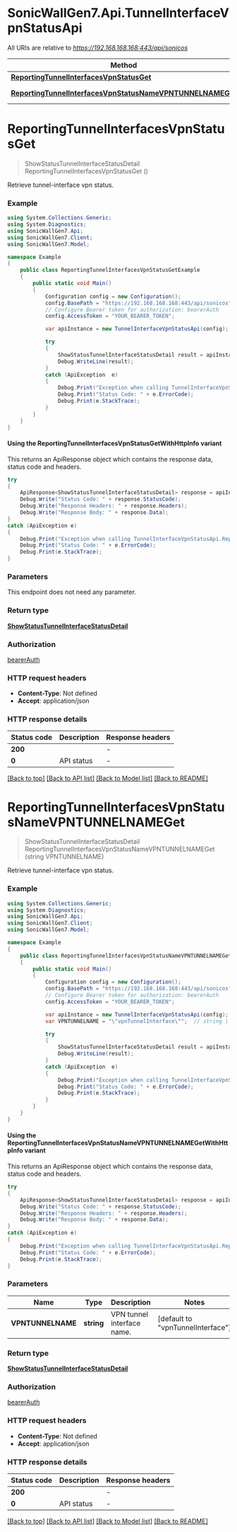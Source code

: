 # SonicWallGen7.Api.TunnelInterfaceVpnStatusApi

All URIs are relative to *https://192.168.168.168:443/api/sonicos*

| Method | HTTP request | Description |
|--------|--------------|-------------|
| [**ReportingTunnelInterfacesVpnStatusGet**](TunnelInterfaceVpnStatusApi.md#reportingtunnelinterfacesvpnstatusget) | **GET** /reporting/tunnel-interfaces/vpn/status |  |
| [**ReportingTunnelInterfacesVpnStatusNameVPNTUNNELNAMEGet**](TunnelInterfaceVpnStatusApi.md#reportingtunnelinterfacesvpnstatusnamevpntunnelnameget) | **GET** /reporting/tunnel-interfaces/vpn/status/name/{VPNTUNNELNAME} |  |

<a id="reportingtunnelinterfacesvpnstatusget"></a>
# **ReportingTunnelInterfacesVpnStatusGet**
> ShowStatusTunnelInterfaceStatusDetail ReportingTunnelInterfacesVpnStatusGet ()



Retrieve tunnel-interface vpn status.

### Example
```csharp
using System.Collections.Generic;
using System.Diagnostics;
using SonicWallGen7.Api;
using SonicWallGen7.Client;
using SonicWallGen7.Model;

namespace Example
{
    public class ReportingTunnelInterfacesVpnStatusGetExample
    {
        public static void Main()
        {
            Configuration config = new Configuration();
            config.BasePath = "https://192.168.168.168:443/api/sonicos";
            // Configure Bearer token for authorization: bearerAuth
            config.AccessToken = "YOUR_BEARER_TOKEN";

            var apiInstance = new TunnelInterfaceVpnStatusApi(config);

            try
            {
                ShowStatusTunnelInterfaceStatusDetail result = apiInstance.ReportingTunnelInterfacesVpnStatusGet();
                Debug.WriteLine(result);
            }
            catch (ApiException  e)
            {
                Debug.Print("Exception when calling TunnelInterfaceVpnStatusApi.ReportingTunnelInterfacesVpnStatusGet: " + e.Message);
                Debug.Print("Status Code: " + e.ErrorCode);
                Debug.Print(e.StackTrace);
            }
        }
    }
}
```

#### Using the ReportingTunnelInterfacesVpnStatusGetWithHttpInfo variant
This returns an ApiResponse object which contains the response data, status code and headers.

```csharp
try
{
    ApiResponse<ShowStatusTunnelInterfaceStatusDetail> response = apiInstance.ReportingTunnelInterfacesVpnStatusGetWithHttpInfo();
    Debug.Write("Status Code: " + response.StatusCode);
    Debug.Write("Response Headers: " + response.Headers);
    Debug.Write("Response Body: " + response.Data);
}
catch (ApiException e)
{
    Debug.Print("Exception when calling TunnelInterfaceVpnStatusApi.ReportingTunnelInterfacesVpnStatusGetWithHttpInfo: " + e.Message);
    Debug.Print("Status Code: " + e.ErrorCode);
    Debug.Print(e.StackTrace);
}
```

### Parameters
This endpoint does not need any parameter.
### Return type

[**ShowStatusTunnelInterfaceStatusDetail**](ShowStatusTunnelInterfaceStatusDetail.md)

### Authorization

[bearerAuth](../README.md#bearerAuth)

### HTTP request headers

 - **Content-Type**: Not defined
 - **Accept**: application/json


### HTTP response details
| Status code | Description | Response headers |
|-------------|-------------|------------------|
| **200** |  |  -  |
| **0** | API status |  -  |

[[Back to top]](#) [[Back to API list]](../README.md#documentation-for-api-endpoints) [[Back to Model list]](../README.md#documentation-for-models) [[Back to README]](../README.md)

<a id="reportingtunnelinterfacesvpnstatusnamevpntunnelnameget"></a>
# **ReportingTunnelInterfacesVpnStatusNameVPNTUNNELNAMEGet**
> ShowStatusTunnelInterfaceStatusDetail ReportingTunnelInterfacesVpnStatusNameVPNTUNNELNAMEGet (string VPNTUNNELNAME)



Retrieve tunnel-interface vpn status.

### Example
```csharp
using System.Collections.Generic;
using System.Diagnostics;
using SonicWallGen7.Api;
using SonicWallGen7.Client;
using SonicWallGen7.Model;

namespace Example
{
    public class ReportingTunnelInterfacesVpnStatusNameVPNTUNNELNAMEGetExample
    {
        public static void Main()
        {
            Configuration config = new Configuration();
            config.BasePath = "https://192.168.168.168:443/api/sonicos";
            // Configure Bearer token for authorization: bearerAuth
            config.AccessToken = "YOUR_BEARER_TOKEN";

            var apiInstance = new TunnelInterfaceVpnStatusApi(config);
            var VPNTUNNELNAME = "\"vpnTunnelInterface\"";  // string | VPN tunnel interface name. (default to "vpnTunnelInterface")

            try
            {
                ShowStatusTunnelInterfaceStatusDetail result = apiInstance.ReportingTunnelInterfacesVpnStatusNameVPNTUNNELNAMEGet(VPNTUNNELNAME);
                Debug.WriteLine(result);
            }
            catch (ApiException  e)
            {
                Debug.Print("Exception when calling TunnelInterfaceVpnStatusApi.ReportingTunnelInterfacesVpnStatusNameVPNTUNNELNAMEGet: " + e.Message);
                Debug.Print("Status Code: " + e.ErrorCode);
                Debug.Print(e.StackTrace);
            }
        }
    }
}
```

#### Using the ReportingTunnelInterfacesVpnStatusNameVPNTUNNELNAMEGetWithHttpInfo variant
This returns an ApiResponse object which contains the response data, status code and headers.

```csharp
try
{
    ApiResponse<ShowStatusTunnelInterfaceStatusDetail> response = apiInstance.ReportingTunnelInterfacesVpnStatusNameVPNTUNNELNAMEGetWithHttpInfo(VPNTUNNELNAME);
    Debug.Write("Status Code: " + response.StatusCode);
    Debug.Write("Response Headers: " + response.Headers);
    Debug.Write("Response Body: " + response.Data);
}
catch (ApiException e)
{
    Debug.Print("Exception when calling TunnelInterfaceVpnStatusApi.ReportingTunnelInterfacesVpnStatusNameVPNTUNNELNAMEGetWithHttpInfo: " + e.Message);
    Debug.Print("Status Code: " + e.ErrorCode);
    Debug.Print(e.StackTrace);
}
```

### Parameters

| Name | Type | Description | Notes |
|------|------|-------------|-------|
| **VPNTUNNELNAME** | **string** | VPN tunnel interface name. | [default to &quot;vpnTunnelInterface&quot;] |

### Return type

[**ShowStatusTunnelInterfaceStatusDetail**](ShowStatusTunnelInterfaceStatusDetail.md)

### Authorization

[bearerAuth](../README.md#bearerAuth)

### HTTP request headers

 - **Content-Type**: Not defined
 - **Accept**: application/json


### HTTP response details
| Status code | Description | Response headers |
|-------------|-------------|------------------|
| **200** |  |  -  |
| **0** | API status |  -  |

[[Back to top]](#) [[Back to API list]](../README.md#documentation-for-api-endpoints) [[Back to Model list]](../README.md#documentation-for-models) [[Back to README]](../README.md)

